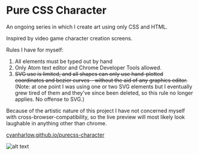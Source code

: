 # Pure CSS Character

An ongoing series in which I create art using only CSS and HTML.

Inspired by video game character creation screens. 

Rules I have for myself:

1. All elements must be typed out by hand
2. Only Atom text editor and Chrome Developer Tools allowed.
3. ~~SVG use is limited, and all shapes can only use hand-plotted coordinates and bezier curves - without the aid of any graphics editor.~~
(Note: at one point I was using one or two SVG elements but I eventually grew tired of them and they've since been deleted, so this rule no longer applies. No offense to SVG.)

Because of the artistic nature of this project I have not concerned myself with cross-browser-compatibility, so the live preview will most likely look laughable in anything other than chrome.

[cyanharlow.github.io/purecss-character](https://cyanharlow.github.io/purecss-character/)

![alt text](https://raw.githubusercontent.com/cyanharlow/purecss-character/main/preview.gif)